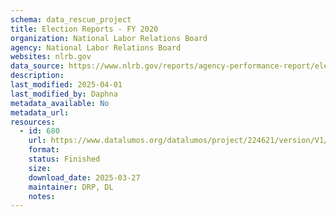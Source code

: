 ```yaml
---
schema: data_rescue_project 
title: Election Reports - FY 2020
organization: National Labor Relations Board
agency: National Labor Relations Board
websites: nlrb.gov
data_source: https://www.nlrb.gov/reports/agency-performance-report/election-reports/election-reports-fy-2020
description: 
last_modified: 2025-04-01
last_modified_by: Daphna
metadata_available: No
metadata_url: 
resources:
  - id: 680
    url: https://www.datalumos.org/datalumos/project/224621/version/V1/view
    format: 
    status: Finished
    size: 
    download_date: 2025-03-27
    maintainer: DRP, DL
    notes: 
---
```

